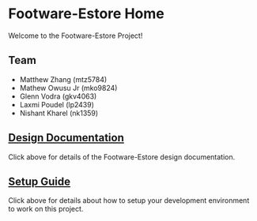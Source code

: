 # Footware-Estore Home

Welcome to the Footware-Estore Project!

## Team

* Matthew Zhang (mtz5784)
* Mathew Owusu Jr (mko9824)
* Glenn Vodra (gkv4063)
* Laxmi Poudel (lp2439)
* Nishant Kharel (nk1359)

## [Design Documentation](DesignDoc.pdf)

Click above for details of the Footware-Estore design documentation.

## [Setup Guide](SetupGuide)

Click above for details about how to setup your development environment to work on this project.
